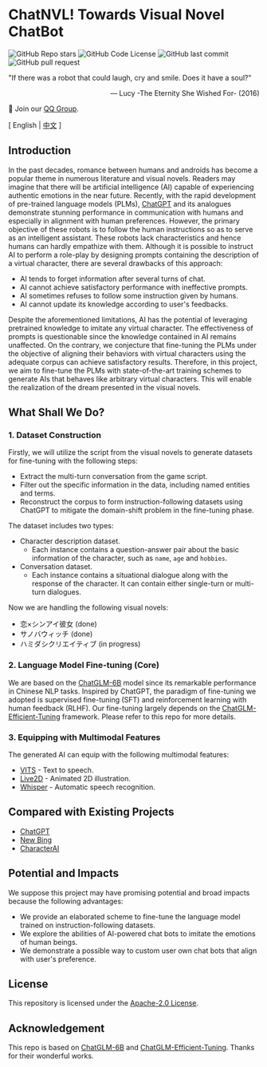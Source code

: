 # ChatNVL! Towards Visual Novel ChatBot

![GitHub Repo stars](https://img.shields.io/github/stars/hiyouga/ChatNVL-Towards-Visual-Novel-ChatBot?style=social)
![GitHub Code License](https://img.shields.io/github/license/hiyouga/ChatNVL-Towards-Visual-Novel-ChatBot)
![GitHub last commit](https://img.shields.io/github/last-commit/hiyouga/ChatNVL-Towards-Visual-Novel-ChatBot)
![GitHub pull request](https://img.shields.io/badge/PRs-welcome-blue)

"If there was a robot that could laugh, cry and smile. Does it have a soul?"

<p align="right">
— Lucy -The Eternity She Wished For- (2016)
</p>

👋 Join our [QQ Group](assets/qq.jpg).

\[ English | [中文](README_zh.md) \]

## Introduction

In the past decades, romance between humans and androids has become a popular theme in numerous literature and visual novels. Readers may imagine that there will be artificial intelligence (AI) capable of experiencing authentic emotions in the near future. Recently, with the rapid development of pre-trained language models (PLMs), [ChatGPT](https://openai.com/blog/chatgpt) and its analogues demonstrate stunning performance in communication with humans and especially in alignment with human preferences. However, the primary objective of these robots is to follow the human instructions so as to serve as an intelligent assistant. These robots lack characteristics and hence humans can hardly empathize with them. Although it is possible to instruct AI to perform a role-play by designing prompts containing the description of a virtual character, there are several drawbacks of this approach:

- AI tends to forget information after several turns of chat.
- AI cannot achieve satisfactory performance with ineffective prompts.
- AI sometimes refuses to follow some instruction given by humans.
- AI cannot update its knowledge according to user's feedbacks.

Despite the aforementioned limitations, AI has the potential of leveraging pretrained knowledge to imitate any virtual character. The effectiveness of prompts is questionable since the knowledge contained in AI remains unaffected. On the contrary, we conjecture that fine-tuning the PLMs under the objective of aligning their behaviors with virtual characters using the adequate corpus can achieve satisfactory results. Therefore, in this project, we aim to fine-tune the PLMs with state-of-the-art training schemes to generate AIs that behaves like arbitrary virtual characters. This will enable the realization of the dream presented in the visual novels.

## What Shall We Do?

### 1. Dataset Construction

Firstly, we will utilize the script from the visual novels to generate datasets for fine-tuning with the following steps:

- Extract the multi-turn conversation from the game script.
- Filter out the specific information in the data, including named entities and terms.
- Reconstruct the corpus to form instruction-following datasets using ChatGPT to mitigate the domain-shift problem in the fine-tuning phase.

The dataset includes two types:

- Character description dataset.
  - Each instance contains a question-answer pair about the basic information of the character, such as `name`, `age` and `hobbies`.
- Conversation dataset.
  - Each instance contains a situational dialogue along with the response of the character. It can contain either single-turn or multi-turn dialogues.

Now we are handling the following visual novels:

- 恋×シンアイ彼女 (done)
- サノバウィッチ (done)
- ハミダシクリエイティブ (in progress)

### 2. Language Model Fine-tuning (Core)

We are based on the [ChatGLM-6B](https://github.com/THUDM/ChatGLM-6B) model since its remarkable performance in Chinese NLP tasks. Inspired by ChatGPT, the paradigm of fine-tuning we adopted is supervised fine-tuning (SFT) and reinforcement learning with human feedback (RLHF). Our fine-tuning largely depends on the [ChatGLM-Efficient-Tuning](https://github.com/hiyouga/ChatGLM-Efficient-Tuning) framework. Please refer to this repo for more details.

### 3. Equipping with Multimodal Features

The generated AI can equip with the following multimodal features:

- [VITS](https://github.com/jaywalnut310/vits) - Text to speech.
- [Live2D](https://www.live2d.com/) - Animated 2D illustration.
- [Whisper](https://openai.com/research/whisper) - Automatic speech recognition.

## Compared with Existing Projects

- [ChatGPT](https://chat.openai.com/)
- [New Bing](https://www.bing.com/search?q=Bing+AI)
- [CharacterAI](https://beta.character.ai/)

## Potential and Impacts

We suppose this project may have promising potential and broad impacts because the following advantages:

- We provide an elaborated scheme to fine-tune the language model trained on instruction-following datasets.
- We explore the abilities of AI-powered chat bots to imitate the emotions of human beings.
- We demonstrate a possible way to custom user own chat bots that align with user's preference.

## License

This repository is licensed under the [Apache-2.0 License](LICENSE).

## Acknowledgement

This repo is based on [ChatGLM-6B](https://github.com/THUDM/ChatGLM-6B) and [ChatGLM-Efficient-Tuning](https://github.com/hiyouga/ChatGLM-Efficient-Tuning). Thanks for their wonderful works.
